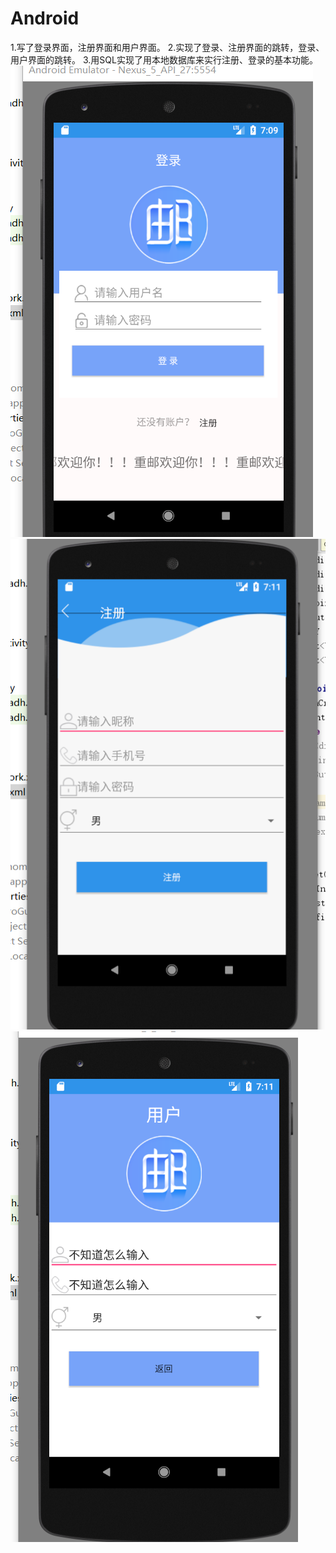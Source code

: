 # Android
1.写了登录界面，注册界面和用户界面。
2.实现了登录、注册界面的跳转，登录、用户界面的跳转。
3.用SQL实现了用本地数据库来实行注册、登录的基本功能。
 ![image](https://github.com/Alpacadh/Android/blob/master/A1.png)
 ![image](https://github.com/Alpacadh/Android/blob/master/A2.png)
 ![image](https://github.com/Alpacadh/Android/blob/master/A3.png)
